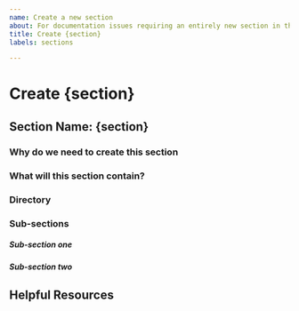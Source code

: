 ```yaml
---
name: Create a new section
about: For documentation issues requiring an entirely new section in the sidebar
title: Create {section}
labels: sections

---
```


<!-- This template is used for requesting for the addition of an entirely new section/sub-section in the current documentation. -->


<!-- Thanks for filing an issue! Before hitting the button, please answer these questions.-->

# Create {section}

## Section Name: {section}
<!-- What is this section called? -->

### Why do we need to create this section
<!-- Tell us why it is important that this section is added to the documentation. -->

### What will this section contain?
<!-- Tell us what will be included in this section that isn't already added to existing sections. -->

### Directory
<!-- Will this be a section on it's own or it is going to be a sub-section? Can you provide a link to where this section will be added to? -->

### Sub-sections
<!-- Does this section have sub-sections?
If yes, please list the title of each sub-section in this format; -->

##### Sub-section one
<!-- Sub-section one does Lorem ipsum dolor sit amet, consectetur... -->

##### Sub-section two
<!-- Sub-section two does Lorem ipsum dolor sit amet, consectetur... -->

<!-- {Optional: add any further explanation if the above does not give room for enough context?} -->

## Helpful Resources
<!-- {Optional: Add links to anything that might be helpful in understanding the need of this particular section} -->

<!-- Be ready for follow-up questions, and please respond in a timely manner.  If we can't reproduce a bug or think a feature already exists, we might close your issue.  If we're wrong, PLEASE feel free to reopen it and explain why. -->